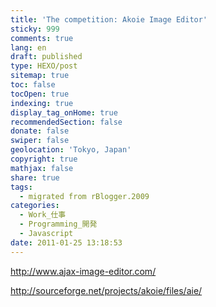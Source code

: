 ```yaml
---
title: 'The competition: Akoie Image Editor'
sticky: 999
comments: true
lang: en
draft: published
type: HEXO/post
sitemap: true
toc: false
tocOpen: true
indexing: true
display_tag_onHome: true
recommendedSection: false
donate: false
swiper: false
geolocation: 'Tokyo, Japan'
copyright: true
mathjax: false
share: true
tags:
  - migrated from rBlogger.2009
categories:
  - Work_仕事
  - Programming_開発
  - Javascript
date: 2011-01-25 13:18:53
---
```


 http://www.ajax-image-editor.com/​
 
 http://sourceforge.net/projects/akoie/files/aie/
 